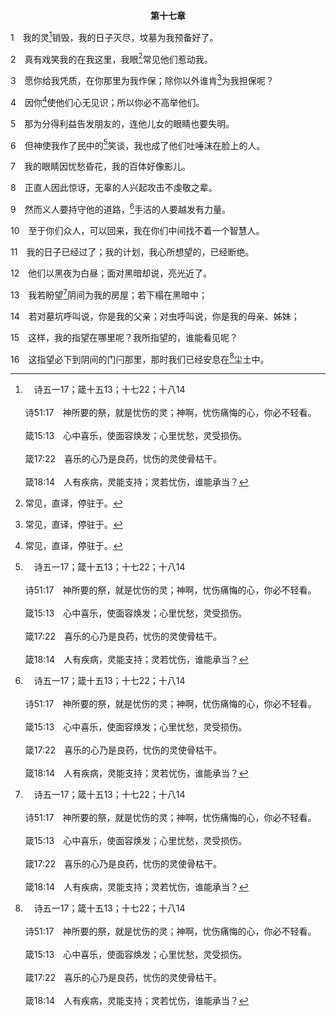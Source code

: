 <p style="text-align:center;font-weight:bold;">第十七章</p>

1　我的灵[^a]销毁，我的日子灭尽，坟墓为我预备好了。

[^a]:　诗五一17；箴十五13；十七22；十八14<br><br>诗51:17　神所要的祭，就是忧伤的灵；神啊，忧伤痛悔的心，你必不轻看。<br><br>箴15:13　心中喜乐，使面容焕发；心里忧愁，灵受损伤。<br><br>箴17:22　喜乐的心乃是良药，忧伤的灵使骨枯干。<br><br>箴18:14　人有疾病，灵能支持；灵若忧伤，谁能承当？

2　真有戏笑我的在我这里，我眼[^1]常见他们惹动我。

[^1]:常见，直译，停驻于。

3　愿你给我凭质，在你那里为我作保；除你以外谁肯[^1]为我担保呢？

[^1]:直译，与我击掌(即为人担保时所作的动作)。

4　因你[^1]使他们心无见识；所以你必不高举他们。

[^1]:直译，遮隐他们的心，使其无见识。

5　那为分得利益告发朋友的，连他儿女的眼睛也要失明。

6　但神使我作了民中的[^a]笑谈，我也成了他们吐唾沫在脸上的人。

[^a]:　申二八37；伯三十9；诗四四14；六九11<br><br>申28:37　你在耶和华赶你到的各民中，要成为惊恐、笑谈、讥诮的因由。<br><br>伯30:9　现在我竟成了他们的歌曲，成了他们的笑谈。<br><br>诗44:14　你使我们在列国中成了笑谈，使众民向我们摇头。<br><br>诗69:11　我拿麻布当衣裳，就成了他们的笑谈。

7　我的眼睛因忧愁昏花，我的百体好像影儿。

8　正直人因此惊讶，无辜的人兴起攻击不虔敬之辈。

9　然而义人要持守他的道路，[^a]手洁的人要越发有力量。

[^a]:　诗二四4；提前二8<br><br>诗24:4　就是手洁心清，魂不仰慕虚妄，不诡诈起誓的人。<br><br>提前2:8　所以，我愿男人无忿怒，无争论，举起虔圣的手，随处祷告。

10　至于你们众人，可以回来，我在你们中间找不着一个智慧人。

11　我的日子已经过了；我的计划，我心所想望的，已经断绝。

12　他们以黑夜为白昼；面对黑暗却说，亮光近了。

13　我若盼望[^a]阴间为我的房屋；若下榻在黑暗中；

[^a]:　伯二一13<br><br>伯21:13　他们度日诸事亨通，转眼下入阴间。

14　若对墓坑呼叫说，你是我的父亲；对虫呼叫说，你是我的母亲、姊妹；

15　这样，我的指望在哪里呢？我所指望的，谁能看见呢？

16　这指望必下到阴间的门闩那里，那时我们已经安息在[^a]尘土中。

[^a]:　伯二一26；四十13<br><br>伯21:26　他们一样躺卧在尘土中，都被虫子遮盖。<br><br>伯40:13　将他们一同隐藏在尘土中，把他们的脸缠裹在隐密处。


